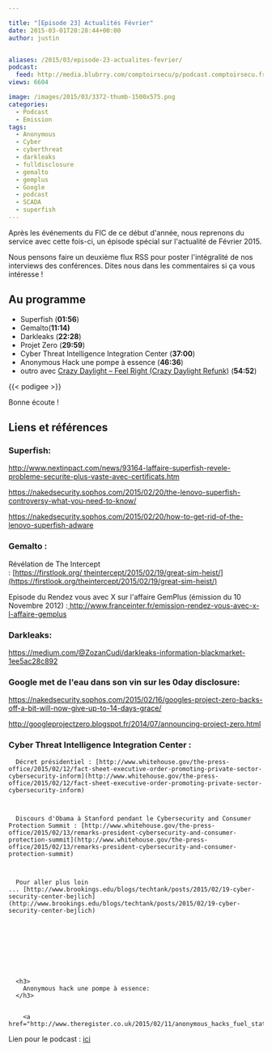 ```yaml
---

title: "[Episode 23] Actualités Février"
date: 2015-03-01T20:28:44+00:00
author: justin


aliases: /2015/03/episode-23-actualites-fevrier/
podcast:
  feed: http://media.blubrry.com/comptoirsecu/p/podcast.comptoirsecu.fr/CSEC.EP23.2015-03-01.ACTU_FEV2015.mp3
views: 6604

image: /images/2015/03/3372-thumb-1500x575.png
categories:
  - Podcast
  - Emission
tags:
  - Anonymous
  - Cyber
  - cyberthreat
  - darkleaks
  - fulldisclosure
  - gemalto
  - gemplus
  - Google
  - podcast
  - SCADA
  - superfish
---
```



Après les événements du FIC de ce début d'année, nous reprenons du service avec cette fois-ci, un épisode spécial sur l'actualité de Février 2015.

Nous pensons faire un deuxième flux RSS pour poster l'intégralité de nos interviews des conférences. Dites nous dans les commentaires si ça vous intéresse !

## Au programme

  * Superfish (**01:56**)
  * Gemalto(**11:14)**
  * Darkleaks (**22:28**)
  * Projet Zero (**29:59**)
  * Cyber Threat Intelligence Integration Center (**37:00**)
  * Anonymous Hack une pompe à essence (**46:36**)
  * outro avec [Crazy Daylight – Feel Right (Crazy Daylight Refunk)](https://soundcloud.com/crazy-daylight/feel-right-crazy-daylight-refunkdl-it-like-it-aint-no-thang) (**54:52**)





  {{< podigee >}}




Bonne écoute !

## Liens et références

### Superfish:


  <a href="http://www.nextinpact.com/news/93164-laffaire-superfish-revele-probleme-securite-plus-vaste-avec-certificats.htm">http://www.nextinpact.com/news/93164-laffaire-superfish-revele-probleme-securite-plus-vaste-avec-certificats.htm</a>



  <a href="https://nakedsecurity.sophos.com/2015/02/20/the-lenovo-superfish-controversy-what-you-need-to-know/">https://nakedsecurity.sophos.com/2015/02/20/the-lenovo-superfish-controversy-what-you-need-to-know/</a>



  <a href="https://nakedsecurity.sophos.com/2015/02/20/how-to-get-rid-of-the-lenovo-superfish-adware">https://nakedsecurity.sophos.com/2015/02/20/how-to-get-rid-of-the-lenovo-superfish-adware</a>


### Gemalto :


  Révélation de The Intercept : [https://firstlook.org/ theintercept/2015/02/19/great-sim-heist/](https://firstlook.org/theintercept/2015/02/19/great-sim-heist/)



  Episode du Rendez vous avec X sur l'affaire GemPlus (émission du 10 Novembre 2012) :<a href="%20http://www.franceinter.fr/emission-rendez-vous-avec-x-l-affaire-gemplus"> http://www.franceinter.fr/emission-rendez-vous-avec-x-l-affaire-gemplus</a>


### Darkleaks:

<https://medium.com/@ZozanCudi/darkleaks-information-blackmarket-1ee5ac28c892>

### Google met de l'eau dans son vin sur les 0day disclosure:


  <a href="https://nakedsecurity.sophos.com/2015/02/16/googles-project-zero-backs-off-a-bit-will-now-give-up-to-14-days-grace/">https://nakedsecurity.sophos.com/2015/02/16/googles-project-zero-backs-off-a-bit-will-now-give-up-to-14-days-grace/</a>



  <a href="http://googleprojectzero.blogspot.fr/2014/07/announcing-project-zero.html">http://googleprojectzero.blogspot.fr/2014/07/announcing-project-zero.html</a>






  <h3>
    Cyber Threat Intelligence Integration Center :
  </h3>



      Décret présidentiel : [http://www.whitehouse.gov/the-press-office/2015/02/12/fact-sheet-executive-order-promoting-private-sector-cybersecurity-inform](http://www.whitehouse.gov/the-press-office/2015/02/12/fact-sheet-executive-order-promoting-private-sector-cybersecurity-inform)



      Discours d'Obama à Stanford pendant le Cybersecurity and Consumer Protection Summit : [http://www.whitehouse.gov/the-press-office/2015/02/13/remarks-president-cybersecurity-and-consumer-protection-summit](http://www.whitehouse.gov/the-press-office/2015/02/13/remarks-president-cybersecurity-and-consumer-protection-summit)



      Pour aller plus loin ... [http://www.brookings.edu/blogs/techtank/posts/2015/02/19-cyber-security-center-bejlich](http://www.brookings.edu/blogs/techtank/posts/2015/02/19-cyber-security-center-bejlich)









      <h3>
        Anonymous hack une pompe à essence:
      </h3>


        <a href="http://www.theregister.co.uk/2015/02/11/anonymous_hacks_fuel_station_monitoring_system/">http://www.theregister.co.uk/2015/02/11/anonymous_hacks_fuel_station_monitoring_system/</a>





Lien pour le podcast : [ici](http://media.blubrry.com/comptoirsecu/p/podcast.comptoirsecu.fr/CSEC.EP23.2015-03-01.ACTU_FEV2015.mp3)
